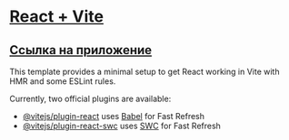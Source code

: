 # [React + Vite](https://blog-app-eight-ivory.vercel.app/)

## [Ссылка на приложение](https://blog-app-eight-ivory.vercel.app/ 'https://blog-app-eight-ivory.vercel.app/') ##

This template provides a minimal setup to get React working in Vite with HMR and some ESLint rules.

Currently, two official plugins are available:

- [@vitejs/plugin-react](https://github.com/vitejs/vite-plugin-react/blob/main/packages/plugin-react/README.md) uses [Babel](https://babeljs.io/) for Fast Refresh
- [@vitejs/plugin-react-swc](https://github.com/vitejs/vite-plugin-react-swc) uses [SWC](https://swc.rs/) for Fast Refresh

